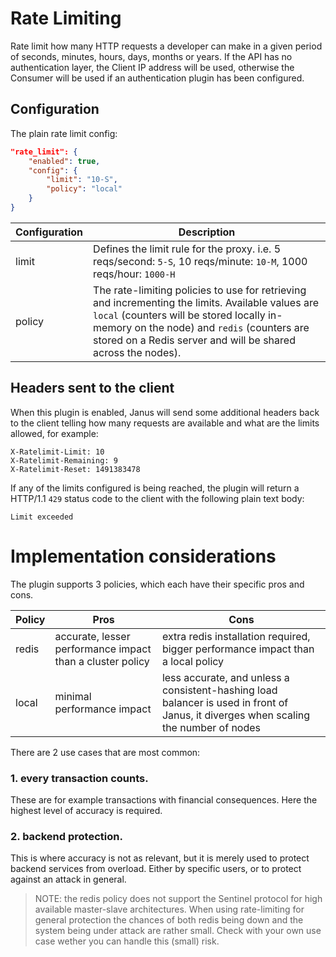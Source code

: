 # Rate Limiting

Rate limit how many HTTP requests a developer can make in a given period of seconds, minutes, hours, days, months or years. If the API has no authentication layer, the Client IP address will be used, otherwise the Consumer will be used if an authentication plugin has been configured.

## Configuration

The plain rate limit config:

```json
"rate_limit": {
    "enabled": true,
    "config": {
        "limit": "10-S",
        "policy": "local"
    }
}
```

| Configuration | Description                                                                                                                                                                                                                                                 |
|---------------|-------------------------------------------------------------------------------------------------------------------------------------------------------------------------------------------------------------------------------------------------------------|
| limit         | Defines the limit rule for the proxy. i.e. 5 reqs/second: `5-S`, 10 reqs/minute: `10-M`, 1000 reqs/hour: `1000-H`                                                                                                                                           |
| policy        | The rate-limiting policies to use for retrieving and incrementing the limits. Available values are `local` (counters will be stored locally in-memory on the node) and `redis` (counters are stored on a Redis server and will be shared across the nodes). |                                                        |

## Headers sent to the client

When this plugin is enabled, Janus will send some additional headers back to the client telling how many requests are available and what are the limits allowed, for example:

```
X-Ratelimit-Limit: 10
X-Ratelimit-Remaining: 9
X-Ratelimit-Reset: 1491383478
```

If any of the limits configured is being reached, the plugin will return a HTTP/1.1 `429` status code to the client with the following plain text body:

```
Limit exceeded
```

# Implementation considerations

The plugin supports 3 policies, which each have their specific pros and cons.

| Policy | Pros                                                      | Cons                                                                                                                                |
|--------|-----------------------------------------------------------|-------------------------------------------------------------------------------------------------------------------------------------|
| redis  | accurate, lesser performance impact than a cluster policy | extra redis installation required, bigger performance impact than a local policy                                                    |
| local  | minimal performance impact                                | less accurate, and unless a consistent-hashing load balancer is used in front of Janus, it diverges when scaling the number of nodes |

There are 2 use cases that are most common:

### 1. every transaction counts. 
These are for example transactions with financial consequences. Here the highest level of accuracy is required.

### 2. backend protection. 
This is where accuracy is not as relevant, but it is merely used to protect backend services from overload. Either by specific users, or to protect against an attack in general.

> NOTE: the redis policy does not support the Sentinel protocol for high available master-slave architectures. When using rate-limiting for general protection the chances of both redis being down and the system being under attack are rather small. Check with your own use case wether you can handle this (small) risk.
